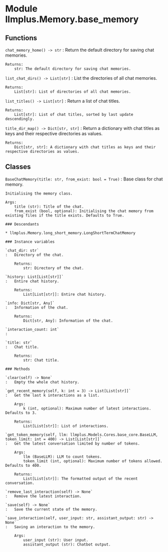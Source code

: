 Module llmplus.Memory.base_memory
=================================

Functions
---------

    
`chat_memory_home() ‑> str`
:   Return the default directory for saving chat memories.
    
    Returns:
        str: The default directory for saving chat memories.

    
`list_chat_dirs() ‑> List[str]`
:   List the directories of all chat memories.
    
    Returns:
        List[str]: List of directories of all chat memories.

    
`list_titles() ‑> List[str]`
:   Return a list of chat titles.
    
    Returns:
        List[str]: List of chat titles, sorted by last update descendingly.

    
`title_dir_map() ‑> Dict[str, str]`
:   Return a dictionary with chat titles as keys and their respective directories as values.
    
    Returns:
        Dict[str, str]: A dictionary with chat titles as keys and their respective directories as values.

Classes
-------

`BaseChatMemory(title: str, from_exist: bool = True)`
:   Base class for chat memory.
        
    
    Initialising the memory class.
    
    Args:
        title (str): Title of the chat.
        from_exist (bool, optional): Initialising the chat memory from existing files if the title exists. Defaults to True.

    ### Descendants

    * llmplus.Memory.long_short_memory.LongShortTermChatMemory

    ### Instance variables

    `chat_dir: str`
    :   Directory of the chat.
        
        Returns:
            str: Directory of the chat.

    `history: List[List[str]]`
    :   Entire chat history.
        
        Returns:
            List[List[str]]: Entire chat history.

    `info: Dict[str, Any]`
    :   Information of the chat.
        
        Returns:
            Dict[str, Any]: Information of the chat.

    `interaction_count: int`
    :

    `title: str`
    :   Chat title.
        
        Returns:
            str: Chat title.

    ### Methods

    `clear(self) ‑> None`
    :   Empty the whole chat history.

    `get_recent_memory(self, k: int = 3) ‑> List[List[str]]`
    :   Get the last k interactions as a list.
        
        Args:
            k (int, optional): Maximum number of latest interactions. Defaults to 3.
        
        Returns:
            List[List[str]]: List of interactions.

    `get_token_memory(self, llm: llmplus.Models.Cores.base_core.BaseLLM, token_limit: int = 400) ‑> List[List[str]]`
    :   Get the latest conversation limited by number of tokens.
        
        Args:
            llm (BaseLLM): LLM to count tokens.
            token_limit (int, optional): Maximum number of tokens allowed. Defaults to 400.
        
        Returns:
            List[List[str]]: The formatted output of the recent conversation.

    `remove_last_interaction(self) ‑> None`
    :   Remove the latest interaction.

    `save(self) ‑> None`
    :   Save the current state of the memory.

    `save_interaction(self, user_input: str, assistant_output: str) ‑> None`
    :   Saving an interaction to the memory.
        
        Args:
            user_input (str): User input.
            assistant_output (str): Chatbot output.